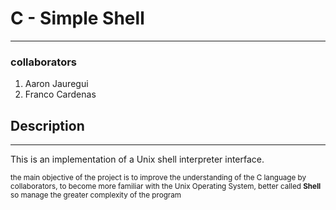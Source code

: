 <h1>C - Simple Shell</h1>
<hr />
<h3>collaborators</h3>
<ol>
    <li>Aaron Jauregui </li>
    <li>Franco Cardenas </li>
</ol>

<h2>Description</h2>
<hr/>

<p>This is an implementation of a Unix shell interpreter interface.</p>
<small>the main objective of the project is to improve the understanding of the C language by collaborators, to become more familiar with the Unix Operating System, better called <b>Shell</b> so manage the greater complexity of the program </small>

